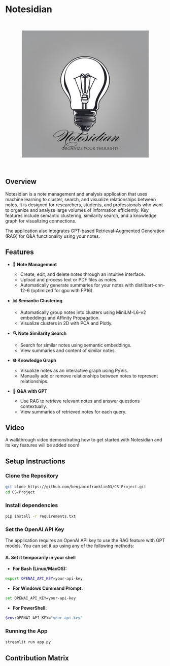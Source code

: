 # Notesidian

<br>
<p align="center">
  <img src="logo.png" alt="Notesidian Logo" width="400">
</p>
<br>

## Overview

Notesidian is a note management and analysis application that uses machine learning to cluster, search, and visualize relationships between notes. It is designed for researchers, students, and professionals who want to organize and analyze large volumes of information efficiently. Key features include semantic clustering, similarity search, and a knowledge graph for visualizing connections.

The application also integrates GPT-based Retrieval-Augmented Generation (RAG) for Q&A functionality using your notes.

## Features

- **📝 Note Management**

  - Create, edit, and delete notes through an intuitive interface.
  - Upload and process text or PDF files as notes.
  - Automatically generate summaries for your notes with distilbart-cnn-12-6 (optimized for gpu with FP16).

- **📊 Semantic Clustering**

  - Automatically group notes into clusters using MiniLM-L6-v2 embeddings and Affinity Propagation.
  - Visualize clusters in 2D with PCA and Plotly.

- **🔍 Note Similarity Search**

  - Search for similar notes using semantic embeddings.
  - View summaries and content of similar notes.

- **🌐 Knowledge Graph**

  - Visualize notes as an interactive graph using PyVis.
  - Manually add or remove relationships between notes to represent relationships.

- **💬 Q&A with GPT**
  - Use RAG to retrieve relevant notes and answer questions contextually.
  - View summaries of retrieved notes for each query.

## Video

A walkthrough video demonstrating how to get started with Notesidian and its key features will be added soon!

## Setup Instructions

### Clone the Repository

```bash
git clone https://github.com/benjaminfranklin03/CS-Project.git
cd CS-Project
```

### Install dependencies

```bash
pip install -r requirements.txt
```

### Set the OpenAI API Key

The application requires an OpenAI API key to use the RAG feature with GPT models. You can set it up using any of the following methods:

#### A. Set it temporarily in your shell

- **For Bash (Linux/MacOS):**

```bash
export OPENAI_API_KEY=your-api-key
```

- **For Windows Command Prompt:**

```bash
set OPENAI_API_KEY=your-api-key
```

- **For PowerShell:**

```bash
$env:OPENAI_API_KEY="your-api-key"
```

### Running the App

```bash
streamlit run app.py
```

## Contribution Matrix
